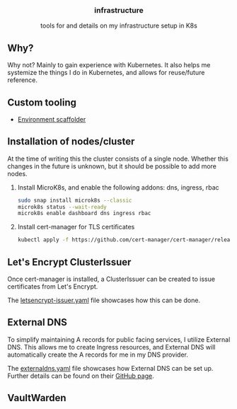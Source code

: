 <br />

<h3 align="center">infrastructure</h3>
<p align="center">tools for and details on my infrastructure setup in K8s</p>

## Why?
Why not? Mainly to gain experience with Kubernetes.
It also helps me systemize the things I do in Kubernetes, and allows for reuse/future reference.

## Custom tooling

- [Environment scaffolder](tools/environment-scaffolder)


## Installation of nodes/cluster
At the time of writing this the cluster consists of a single node. 
Whether this changes in the future is unknown, but it should be possible to add more nodes. 

1. Install MicroK8s, and enable the following addons: dns, ingress, rbac
  
    ```sh
    sudo snap install microk8s --classic
    microk8s status --wait-ready
    microk8s enable dashboard dns ingress rbac
    ```

2. Install cert-manager for TLS certificates

    ```sh
    kubectl apply -f https://github.com/cert-manager/cert-manager/releases/download/v1.8.0/cert-manager.yaml
    ```

## Let's Encrypt ClusterIssuer

Once cert-manager is installed, a ClusterIssuer can be created to issue certificates from Let's Encrypt.

The [letsencrypt-issuer.yaml](manifests/letsencrypt.yaml) file showcases how this can be done.

## External DNS

To simplify maintaining A records for public facing services, I utilize External DNS. 
This allows me to create Ingress resources, and External DNS will automatically create the A records for me in my DNS provider.

The [externaldns.yaml](manifests/externaldns.yaml) file showcases how External DNS can be set up. Further details can be found on their [GitHub page](https://github.com/kubernetes-sigs/external-dns).

## VaultWarden


